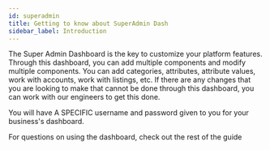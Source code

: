```yaml
---
id: superadmin
title: Getting to know about SuperAdmin Dash
sidebar_label: Introduction
---
```


The Super Admin Dashboard is the key to customize your platform features. Through this dashboard, you can add multiple components and modify multiple components. You can add categories, attributes, attribute values, work with accounts, work with listings, etc. If there are any changes that you are looking to make that cannot be done through this dashboard, you can work with our engineers to get this done.

You will have A SPECIFIC username and password given to you for your business's dashboard.

For questions on using the dashboard, check out the rest of the guide

